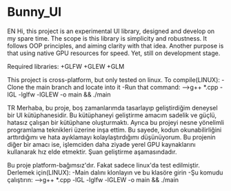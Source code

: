# Bunny_UI
EN
Hi, this project is an experimental UI library, designed and develop on my spare time. The scope is this library is simplicity and robustness. It follows OOP principles, and aiming clarity with that idea. Another purpose is that using native GPU resources for speed. Yet, still on development stage.

Required libraries:
+GLFW
+GLEW
+GLM

This project is cross-platform, but only tested on linux.
To compile(LINUX):
-Clone the main branch and locate into it
-Run that command:
-->g++ *.cpp -lGL -lglfw -lGLEW -o main && ./main


TR
Merhaba, bu proje, boş zamanlarımda tasarlayıp geliştirdiğim deneysel bir UI kütüphanesidir. Bu kütüphaneyi geliştirme amacım sadelik ve güçlü, hatasız çalışan bir kütüphane oluşturmaktı. Ayrıca bu projeyi nesne yönelimli programlama teknikleri üzerine inşa ettim. Bu sayede, kodun okunabilirliğini arttırdığımı ve hata ayıklamayı kolaylaştırdığımı düşünüyorum. Bu projenin diğer bir amacı ise, işlemciden daha ziyade yerel GPU kaynaklarını kullanarak hız elde etmektir. Şuan geliştirme aşamasındadır.


Bu proje platform-bağımsız'dır. Fakat sadece linux'da test edilmiştir.
Derlemek için(LINUX):
-Main dalını klonlayın ve bu klasöre girin
-Şu komudu çalıştırın:
-->g++ *.cpp -lGL -lglfw -lGLEW -o main && ./main
